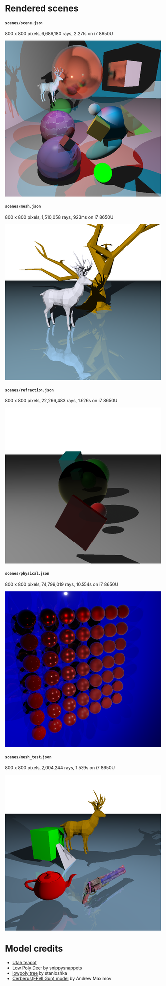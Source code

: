 # Rendered scenes

#### `scenes/scene.json`

800 x 800 pixels, 6,686,180 rays, 2.271s on i7 8650U

![scene.json](./scene.png)

#### `scenes/mesh.json`

800 x 800 pixels, 1,510,058 rays, 923ms on i7 8650U

![mesh.json](./mesh.png)

#### `scenes/refraction.json`

800 x 800 pixels, 22,266,483 rays, 1.626s on i7 8650U

![refraction.json](./refraction.png)

#### `scenes/physical.json`

800 x 800 pixels, 74,799,019 rays, 10.554s on i7 8650U

![physical.json](./physical.png)

#### `scenes/mesh_test.json`

800 x 800 pixels, 2,004,244 rays, 1.539s on i7 8650U

![mesh_test.json](./mesh_test.png)

# Model credits
- [Utah teapot](https://en.wikipedia.org/wiki/Utah_teapot)
- [Low Poly Deer](https://free3d.com/3d-model/low-poly-deer-72513.html) by snippysnappets
- [lowpoly tree](https://www.turbosquid.com/3d-models/free-tree-3d-model/592617) by stanloshka
- [Cerberus(FFVII Gun) model](http://www.polycount.com/forum/showthread.php?t=130641) by Andrew Maximov
